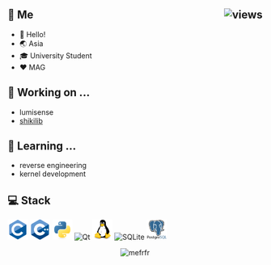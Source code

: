 <h2>🎂 Me <img align="right" src="https://komarev.com/ghpvc/?username=rbprsp&label=visitors&color=ff80c0&style=flat" alt="views"></h2>
<ul>
    <li>👋 Hello!</li>
    <li>🌏 Asia</li>
    <li>🎓 University Student</li>
    <li>❤️ MAG</li>
</ul>

<h2>🔬 Working on ...</h2>
<ul>
    <li>lumisense</li>
    <li><a href="https://github.com/rbprsp/shikilib">shikilib</a></li>
</ul>

<h2>🌱 Learning ...</h2>
<ul>
    <li>reverse engineering</li>
    <li>kernel development</li>
</ul>

<h2>💻 Stack</h2>
<p>
    <img src="https://raw.githubusercontent.com/devicons/devicon/master/icons/c/c-original.svg" alt="C" width="40" height="40"/>
    <img src="https://raw.githubusercontent.com/devicons/devicon/master/icons/cplusplus/cplusplus-original.svg" alt="C++" width="40" height="40"/>
    <img src="https://raw.githubusercontent.com/devicons/devicon/master/icons/python/python-original.svg" alt="Python" width="40" height="40"/>
    <img src="https://upload.wikimedia.org/wikipedia/commons/0/0b/Qt_logo_2016.svg" alt="Qt" width="40" height="40"/>
    <img src="https://raw.githubusercontent.com/devicons/devicon/master/icons/linux/linux-original.svg" alt="Linux" width="40" height="40"/>
    <img src="https://www.vectorlogo.zone/logos/sqlite/sqlite-icon.svg" alt="SQLite" width="40" height="40"/>
    <img src="https://raw.githubusercontent.com/devicons/devicon/master/icons/postgresql/postgresql-original-wordmark.svg" alt="PostgreSQL" width="40" height="40"/>
</p>

<p align="center">
    <img src="https://i.pinimg.com/736x/31/08/5c/31085c45dd3480642ed25c4ac7832b1f.jpg" alt="mefrfr" width="20%">
</p>
